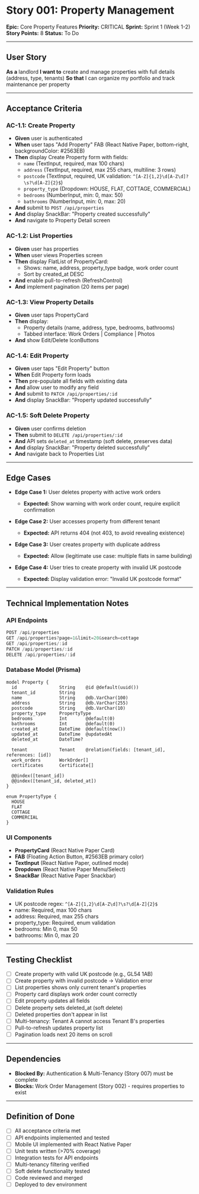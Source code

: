 # Story 001: Property Management

**Epic:** Core Property Features
**Priority:** CRITICAL
**Sprint:** Sprint 1 (Week 1-2)
**Story Points:** 8
**Status:** To Do

---

## User Story

**As a** landlord
**I want to** create and manage properties with full details (address, type, tenants)
**So that** I can organize my portfolio and track maintenance per property

---

## Acceptance Criteria

### AC-1.1: Create Property
- **Given** user is authenticated
- **When** user taps "Add Property" FAB (React Native Paper, bottom-right, backgroundColor: #2563EB)
- **Then** display Create Property form with fields:
  - `name` (TextInput, required, max 100 chars)
  - `address` (TextInput, required, max 255 chars, multiline: 3 rows)
  - `postcode` (TextInput, required, UK validation: `^[A-Z]{1,2}\d[A-Z\d]?\s?\d[A-Z]{2}$`)
  - `property_type` (Dropdown: HOUSE, FLAT, COTTAGE, COMMERCIAL)
  - `bedrooms` (NumberInput, min: 0, max: 50)
  - `bathrooms` (NumberInput, min: 0, max: 20)
- **And** submit to `POST /api/properties`
- **And** display SnackBar: "Property created successfully"
- **And** navigate to Property Detail screen

### AC-1.2: List Properties
- **Given** user has properties
- **When** user views Properties screen
- **Then** display FlatList of PropertyCard:
  - Shows: name, address, property_type badge, work order count
  - Sort by created_at DESC
- **And** enable pull-to-refresh (RefreshControl)
- **And** implement pagination (20 items per page)

### AC-1.3: View Property Details
- **Given** user taps PropertyCard
- **Then** display:
  - Property details (name, address, type, bedrooms, bathrooms)
  - Tabbed interface: Work Orders | Compliance | Photos
- **And** show Edit/Delete IconButtons

### AC-1.4: Edit Property
- **Given** user taps "Edit Property" button
- **When** Edit Property form loads
- **Then** pre-populate all fields with existing data
- **And** allow user to modify any field
- **And** submit to `PATCH /api/properties/:id`
- **And** display SnackBar: "Property updated successfully"

### AC-1.5: Soft Delete Property
- **Given** user confirms deletion
- **Then** submit to `DELETE /api/properties/:id`
- **And** API sets `deleted_at` timestamp (soft delete, preserves data)
- **And** display SnackBar: "Property deleted successfully"
- **And** navigate back to Properties List

---

## Edge Cases

- **Edge Case 1:** User deletes property with active work orders
  - **Expected:** Show warning with work order count, require explicit confirmation

- **Edge Case 2:** User accesses property from different tenant
  - **Expected:** API returns 404 (not 403, to avoid revealing existence)

- **Edge Case 3:** User creates property with duplicate address
  - **Expected:** Allow (legitimate use case: multiple flats in same building)

- **Edge Case 4:** User tries to create property with invalid UK postcode
  - **Expected:** Display validation error: "Invalid UK postcode format"

---

## Technical Implementation Notes

### API Endpoints
```javascript
POST /api/properties
GET /api/properties?page=1&limit=20&search=cottage
GET /api/properties/:id
PATCH /api/properties/:id
DELETE /api/properties/:id
```

### Database Model (Prisma)
```prisma
model Property {
  id                String    @id @default(uuid())
  tenant_id         String
  name              String    @db.VarChar(100)
  address           String    @db.VarChar(255)
  postcode          String    @db.VarChar(10)
  property_type     PropertyType
  bedrooms          Int       @default(0)
  bathrooms         Int       @default(0)
  created_at        DateTime  @default(now())
  updated_at        DateTime  @updatedAt
  deleted_at        DateTime?

  tenant            Tenant    @relation(fields: [tenant_id], references: [id])
  work_orders       WorkOrder[]
  certificates      Certificate[]

  @@index([tenant_id])
  @@index([tenant_id, deleted_at])
}

enum PropertyType {
  HOUSE
  FLAT
  COTTAGE
  COMMERCIAL
}
```

### UI Components
- **PropertyCard** (React Native Paper Card)
- **FAB** (Floating Action Button, #2563EB primary color)
- **TextInput** (React Native Paper, outlined mode)
- **Dropdown** (React Native Paper Menu/Select)
- **SnackBar** (React Native Paper Snackbar)

### Validation Rules
- UK postcode regex: `^[A-Z]{1,2}\d[A-Z\d]?\s?\d[A-Z]{2}$`
- name: Required, max 100 chars
- address: Required, max 255 chars
- property_type: Required, enum validation
- bedrooms: Min 0, max 50
- bathrooms: Min 0, max 20

---

## Testing Checklist

- [ ] Create property with valid UK postcode (e.g., GL54 1AB)
- [ ] Create property with invalid postcode → Validation error
- [ ] List properties shows only current tenant's properties
- [ ] Property card displays work order count correctly
- [ ] Edit property updates all fields
- [ ] Delete property sets deleted_at (soft delete)
- [ ] Deleted properties don't appear in list
- [ ] Multi-tenancy: Tenant A cannot access Tenant B's properties
- [ ] Pull-to-refresh updates property list
- [ ] Pagination loads next 20 items on scroll

---

## Dependencies

- **Blocked By:** Authentication & Multi-Tenancy (Story 007) must be complete
- **Blocks:** Work Order Management (Story 002) - requires properties to exist

---

## Definition of Done

- [ ] All acceptance criteria met
- [ ] API endpoints implemented and tested
- [ ] Mobile UI implemented with React Native Paper
- [ ] Unit tests written (>70% coverage)
- [ ] Integration tests for API endpoints
- [ ] Multi-tenancy filtering verified
- [ ] Soft delete functionality tested
- [ ] Code reviewed and merged
- [ ] Deployed to dev environment

